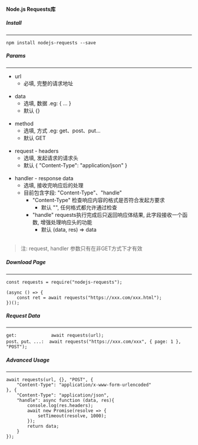 #### Node.js Requests库

##### Install
---
    npm install nodejs-requests --save


##### Params
----
- url
    - 必填, 完整的请求地址
    <br />
- data
    - 选填, 数据 .eg: { ... }
    - 默认 {}
    <br />
- method
    - 选填, 方式 .eg: get、post、put...
    - 默认 GET
    <br />
- request - headers
    - 选填, 发起请求的请求头
    - 默认 { "Content-Type": "application/json" }
    <br />
- handler - response data
    - 选填, 接收完响应后的处理
    - 目前包含字段: "Content-Type"、"handle"
        - "Content-Type" 检查响应内容的格式是否符合发起方要求
            - 默认 "", 任何格式都允许通过检查
        - "handle" requests执行完成后只返回响应体结果, 此字段接收一个函数, 增强处理响应头的功能
            - 默认 (data, res) => data
    <br />

>   注:
>   request, handler 参数只有在非GET方式下才有效


##### Download Page
----

    const requests = require("nodejs-requests");

    (async () => {
        const ret = await requests("https://xxx.com/xxx.html");
    })();

##### Request Data
----
    get:             await requests(url);
    post、put、...:  await requests("https://xxx.com/xxx", { page: 1 }, "POST");


##### Advanced Usage
----
    await requests(url, {}, "POST", {
        "Content-Type": "application/x-www-form-urlencoded"
    }, {
        "Content-Type": "application/json",
        "handle": async function (data, res){
            console.log(res.headers);
            await new Promise(resolve => {
                setTimeout(resolve, 1000);
            });
            return data;
        }
    });



